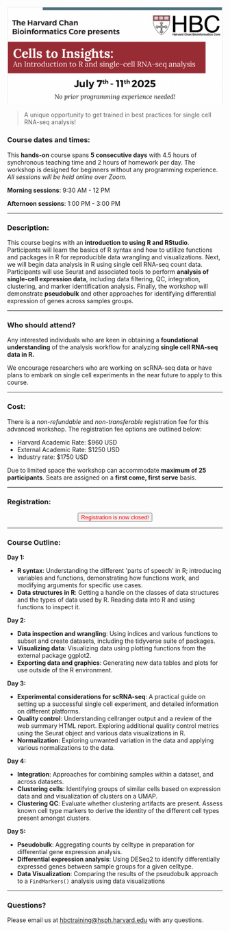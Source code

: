 <p align="center">
<img src="assets/images/cells_to_insights.png" width="900">
</p>

> A unique opportunity to get trained in best practices for single cell RNA-seq analysis!

### **Course dates and times:**
This **hands-on** course spans **5 consecutive days** with 4.5 hours of synchronous teaching time and 2 hours of homework per day. The workshop is designed for beginners without any programming experience. _All sessions will be held online over Zoom._

**Morning sessions**: 9:30 AM - 12 PM

**Afternoon sessions**: 1:00 PM - 3:00 PM

---

### **Description:**
This course begins with an **introduction to using R and RStudio**. Participants will learn the basics of R syntax and how to utlilize functions and packages in R for reproducible data wrangling and visualizations. Next, we will begin data analysis in R using single cell RNA-seq count data. Participants will use Seurat and associated tools to perform **analysis of single-cell expression data**, including data filtering, QC, integration, clustering, and marker identification analysis. Finally, the workshop will demonstrate **pseudobulk** and other approaches for identifying differential expression of genes across samples groups.

---

### **Who should attend?**

Any interested individuals who are keen in obtaining a **foundational understanding** of the analysis workflow for analyzing **single cell RNA-seq data in R.** 

We encourage researchers who are working on scRNA-seq data or have plans to embark on single cell experiments in the near future to apply to this course.

---

### **Cost:**

There is a _non-refundable_ and _non-transferable_ registration fee for this advanced workshop. The registration fee options are outlined below:

* Harvard Academic Rate: $960 USD
* External Academic Rate: $1250 USD
* Industry rate: $1750 USD

Due to limited space the workshop can accommodate **maximum of 25 participants**. Seats are assigned on a **first come, first serve** basis.

 
---

### **Registration:**


<div style="text-align:center">
	 <a><button name="button" style = "color: red" >Registration is now closed!</button></a>
</div>


<!--
<div style="text-align:center">
	 <a><button name="button" style = "color: blue" onclick="location.href='https://harvard.az1.qualtrics.com/jfe/form/SV_e2NGHEn79ElEUHY'">Click here to Register!</button></a>
</div>
-->

<!-- This content will not appear in the rendered Markdown -->


---

### **Course Outline:**

**Day 1:**

* **R syntax**: Understanding the different 'parts of speech' in R; introducing variables and functions, demonstrating how functions work, and modifying arguments for specific use cases.
* **Data structures in R**: Getting a handle on the classes of data structures and the types of data used by R. Reading data into R and using functions to inspect it.
  
**Day 2:**

* **Data inspection and wrangling**: Using indices and various functions to subset and create datasets, including the tidyverse suite of packages.
* **Visualizing data**: Visualizing data using plotting functions from the external package ggplot2.
* **Exporting data and graphics**: Generating new data tables and plots for use outside of the R environment.


**Day 3:**

* **Experimental considerations for scRNA-seq**: A practical guide on setting up a successful single cell experiment, and detailed information on different platforms.
* **Quality control**: Understanding cellranger output and a review of the web summary HTML report. Exploring additional quality control metrics using the Seurat object and various data visualizations in R. 
* **Normalization**: Exploring unwanted variation in the data and applying various normalizations to the data.

**Day 4:**

* **Integration**: Approaches for combining samples within a dataset, and across datasets.
* **Clustering cells**: Identifying groups of similar cells based on expression data and and visualization of clusters on a UMAP.
* **Clustering QC**: Evaluate whether clustering artifacts are present. Assess known cell type markers to derive the identity of the different cell types present amongst clusters.

**Day 5:**

* **Pseudobulk**: Aggregating counts by celltype in preparation for differential gene expression analysis.
* **Differential expression analysis**: Using DESeq2 to identify differentially expressed genes between sample groups for a given celltype.
* **Data Visualization**: Comparing the results of the pseudobulk approach to a `FindMarkers()` analysis using data visualizations

---

### **Questions?**

Please email us at hbctraining@hsph.harvard.edu with any questions.
